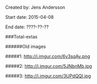 Created by: Jens Andersson

Start date: 2015-04-08

End date: ????-??-??


###Total-extas


######Old images

#####1: http://i.imgur.com/6y3sqAy.png

#####2: http://i.imgur.com/5JNbnMb.jpg

#####3: http://i.imgur.com/3UPdQQI.jpg
